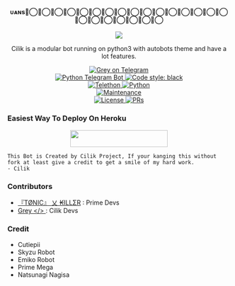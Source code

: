 <h4><p align="center">ᴜᴀɴsᡃ⃝ᡃ⃝ᡃ⃝ᡃ⃝ᡃ⃝ᡃ⃝ᡃ⃝ᡃ⃝ᡃ⃝ᡃ⃝ᡃ⃝ᡃ⃝ᡃ⃝ᡃ⃝ᡃ⃝ᡃ⃝ᡃ⃝ᡃ⃝ᡃ⃝ᡃ⃝ᡃ⃝ᡃ⃝ᡃ⃝</p></h4>

<p align="center">
  <img src="https://te.legra.ph/file/749aea54ef254995a201e.jpg">
</p>

<p align="center">Cilik is a modular bot running on python3 with autobots theme and have a lot features.</p>

<p align="center">
<a href="https://t.me/GreyCilik_bot"> <img src="https://img.shields.io/badge/Grey-Cilik-blue?&logo=telegram" alt="Grey on Telegram" /> </a><br>
<a href="https://python-telegram-bot.org"> <img src="https://img.shields.io/badge/PTB-13.9.11-white?&style=flat-round&logo=github" alt="Python Telegram Bot" /> </a>
<a href="https://github.com/psf/black"><img alt="Code style: black" src="https://img.shields.io/badge/code%20style-black-000000.svg"></a><br>
<a href="https://docs.telethon.dev"> <img src="https://img.shields.io/badge/Telethon-1.24.0-red?&style=flat-round&logo=github" alt="Telethon" /> </a>
<a href="https://docs.python.org"> <img src="https://img.shields.io/badge/Python-3.10.4-purple?&style=flat-round&logo=python" alt="Python" /> </a><br>
<a href="https://GitHub.com/grey423/GreyCilik"> <img src="https://img.shields.io/badge/Maintained-Yes-yellow.svg" alt="Maintenance" /> </a><br>
<a href="https://github.com/grey423/GreyCilik/blob/main/LICENSE"> <img src="https://img.shields.io/badge/License-GPLv3-blue.svg" alt="License" /> </a>
<a href="https://makeapullrequest.com"> <img src="https://img.shields.io/badge/PRs-Welcome-blue.svg?style=flat-round" alt="PRs" /> </a>
</p>

### Easiest Way To Deploy On Heroku 

<p align="center"><a href="https://heroku.com/deploy?template=https://github.com/grey423/Cilik"> <img src="https://te.legra.ph/file/749aea54ef254995a201e.jpg" width="220" height="38.45"/></a></p>

```
This Bot is Created by Cilik Project, If your kanging this without fork at least give a credit to get a smile of my hard work. 
- Cilik
```

### Contributors
- [『TØNIC』 乂 ₭ILLΣR](https://github.com/Tonic990) : Prime Devs
- [ Grey </> ](https://github.com/grey423) : Cilik Devs 

### Credit
- Cutiepii
- Skyzu Robot
- Emiko Robot
- Prime Mega
- Natsunagi Nagisa

